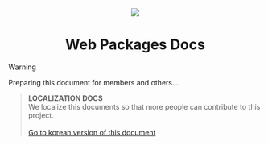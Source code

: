 <div align="center">
  <img src="https://github.com/user-attachments/assets/f65fb629-820f-4aec-945d-9febac9846ed">
  <h1>Web Packages Docs</h1>
</div>

> [!WARNING]
> Preparing this document for members and others...

> __LOCALIZATION DOCS__<br>
> We localize this documents so that more people can contribute to this project.<br><br>
> [Go to korean version of this document](README-kr.md)
